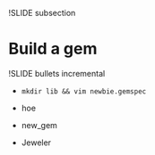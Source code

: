 !SLIDE subsection
# Build a gem

!SLIDE bullets incremental

* `mkdir lib && vim newbie.gemspec`

* hoe

* new\_gem

* Jeweler

